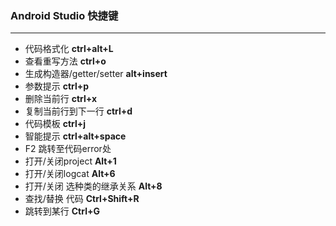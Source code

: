 ### Android Studio 快捷键

------

- 代码格式化	**ctrl+alt+L**  
- 查看重写方法	**ctrl+o**  
- 生成构造器/getter/setter	**alt+insert**  
- 参数提示	**ctrl+p**  
- 删除当前行	**ctrl+x**  
- 复制当前行到下一行	**ctrl+d**  
- 代码模板	**ctrl+j**  
- 智能提示 **ctrl+alt+space**
- F2 跳转至代码error处
- 打开/关闭project **Alt+1**
- 打开/关闭logcat **Alt+6**
- 打开/关闭 选种类的继承关系 **Alt+8** 
- 查找/替换 代码 **Ctrl+Shift+R** 
- 跳转到某行 **Ctrl+G**


